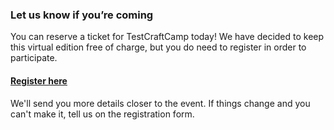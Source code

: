 <!--
.. title: Register
.. slug: tickets
.. date: 2020-08-04 07:24:47 UTC
.. tags: 
.. category: 
.. link: 
.. description: 
.. type: text
-->



### Let us know if you’re coming

You can reserve a ticket for TestCraftCamp today! We have decided to keep this virtual edition free of charge, but you do need to register in order to participate.

<h4><a href="https://me843905.typeform.com/to/uM7IhgNT" target="_blank">Register here</a></h4>

We'll send you more details closer to the event. If things change and you can't make it, tell us on the registration form. 